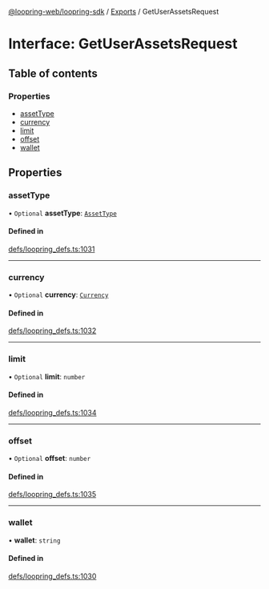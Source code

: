 [@loopring-web/loopring-sdk](../README.md) / [Exports](../modules.md) / GetUserAssetsRequest

# Interface: GetUserAssetsRequest

## Table of contents

### Properties

- [assetType](GetUserAssetsRequest.md#assettype)
- [currency](GetUserAssetsRequest.md#currency)
- [limit](GetUserAssetsRequest.md#limit)
- [offset](GetUserAssetsRequest.md#offset)
- [wallet](GetUserAssetsRequest.md#wallet)

## Properties

### assetType

• `Optional` **assetType**: [`AssetType`](../enums/AssetType.md)

#### Defined in

[defs/loopring_defs.ts:1031](https://github.com/Loopring/loopring_sdk/blob/5861d10/src/defs/loopring_defs.ts#L1031)

___

### currency

• `Optional` **currency**: [`Currency`](../enums/Currency.md)

#### Defined in

[defs/loopring_defs.ts:1032](https://github.com/Loopring/loopring_sdk/blob/5861d10/src/defs/loopring_defs.ts#L1032)

___

### limit

• `Optional` **limit**: `number`

#### Defined in

[defs/loopring_defs.ts:1034](https://github.com/Loopring/loopring_sdk/blob/5861d10/src/defs/loopring_defs.ts#L1034)

___

### offset

• `Optional` **offset**: `number`

#### Defined in

[defs/loopring_defs.ts:1035](https://github.com/Loopring/loopring_sdk/blob/5861d10/src/defs/loopring_defs.ts#L1035)

___

### wallet

• **wallet**: `string`

#### Defined in

[defs/loopring_defs.ts:1030](https://github.com/Loopring/loopring_sdk/blob/5861d10/src/defs/loopring_defs.ts#L1030)

